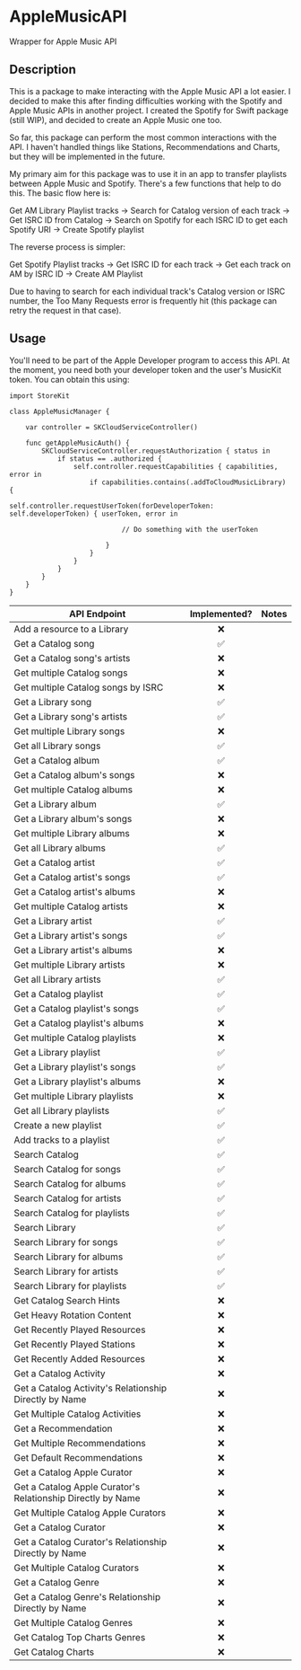 # AppleMusicAPI

Wrapper for Apple Music API

## Description

This is a package to make interacting with the Apple Music API a lot easier. I decided to make this after finding difficulties working with the Spotify and Apple Music APIs in another project. I created the Spotify for Swift package (still WIP), and decided to create an Apple Music one too.

So far, this package can perform the most common interactions with the API. I haven't handled things like Stations, Recommendations and Charts, but they will be implemented in the future.

My primary aim for this package was to use it in an app to transfer playlists between Apple Music and Spotify. There's a few functions that help to do this. The basic flow here is:

Get AM Library Playlist tracks -> Search for Catalog version of each track -> Get ISRC ID from Catalog -> Search on Spotify for each ISRC ID to get each Spotify URI -> Create Spotify playlist

The reverse process is simpler:

Get Spotify Playlist tracks -> Get ISRC ID for each track -> Get each track on AM by ISRC ID -> Create AM Playlist

Due to having to search for each individual track's Catalog version or ISRC number, the Too Many Requests error is frequently hit (this package can retry the request in that case).

## Usage

You'll need to be part of the Apple Developer program to access this API. At the moment, you need both your developer token and the user's MusicKit token. You can obtain this using:

    import StoreKit

    class AppleMusicManager {

        var controller = SKCloudServiceController()

        func getAppleMusicAuth() {
            SKCloudServiceController.requestAuthorization { status in
                if status == .authorized {
                    self.controller.requestCapabilities { capabilities, error in
                        if capabilities.contains(.addToCloudMusicLibrary) {
                            self.controller.requestUserToken(forDeveloperToken: self.developerToken) { userToken, error in
                                
                                // Do something with the userToken

                            }
                        }
                    }
                }
            }
        }
    }


API Endpoint | Implemented? | Notes
--- | :---: | ---:
Add a resource to a Library | ❌ |
Get a Catalog song | ✅ |
Get a Catalog song's artists | ❌ |
Get multiple Catalog songs | ❌ |
Get multiple Catalog songs by ISRC | ❌ |
Get a Library song | ✅ |
Get a Library song's artists | ✅ |
Get multiple Library songs | ❌ |
Get all Library songs | ✅ |
Get a Catalog album | ✅ |
Get a Catalog album's songs | ❌ |
Get multiple Catalog albums | ❌ |
Get a Library album | ✅ |
Get a Library album's songs | ❌ |
Get multiple Library albums | ❌ |
Get all Library albums | ✅ |
Get a Catalog artist | ✅ |
Get a Catalog artist's songs | ✅ |
Get a Catalog artist's albums | ❌ |
Get multiple Catalog artists | ❌ |
Get a Library artist | ✅ |
Get a Library artist's songs | ✅ |
Get a Library artist's albums | ❌ |
Get multiple Library artists | ❌ |
Get all Library artists | ✅ |
Get a Catalog playlist | ✅ |
Get a Catalog playlist's songs | ✅ |
Get a Catalog playlist's albums | ❌ |
Get multiple Catalog playlists | ❌ |
Get a Library playlist | ✅ |
Get a Library playlist's songs | ✅ |
Get a Library playlist's albums | ❌ |
Get multiple Library playlists | ❌ |
Get all Library playlists | ✅ |
Create a new playlist | ✅ |
Add tracks to a playlist | ✅ |
Search Catalog | ✅ |
Search Catalog for songs | ✅ |
Search Catalog for albums | ✅ |
Search Catalog for artists | ✅ |
Search Catalog for playlists | ✅ |
Search Library | ✅ |
Search Library for songs | ✅ |
Search Library for albums | ✅ |
Search Library for artists | ✅ |
Search Library for playlists | ✅ |
Get Catalog Search Hints | ❌ |
Get Heavy Rotation Content | ❌ |
Get Recently Played Resources | ❌ |
Get Recently Played Stations | ❌ |
Get Recently Added Resources | ❌ |
Get a Catalog Activity | ❌ |
Get a Catalog Activity's Relationship Directly by Name | ❌ |
Get Multiple Catalog Activities | ❌ |
Get a Recommendation | ❌ |
Get Multiple Recommendations | ❌ |
Get Default Recommendations | ❌ |
Get a Catalog Apple Curator | ❌ |
Get a Catalog Apple Curator's Relationship Directly by Name | ❌ |
Get Multiple Catalog Apple Curators | ❌ |
Get a Catalog Curator | ❌ |
Get a Catalog Curator's Relationship Directly by Name | ❌ |
Get Multiple Catalog Curators | ❌ |
Get a Catalog Genre | ❌ |
Get a Catalog Genre's Relationship Directly by Name | ❌ |
Get Multiple Catalog Genres | ❌ |
Get Catalog Top Charts Genres | ❌ |
Get Catalog Charts | ❌ |

